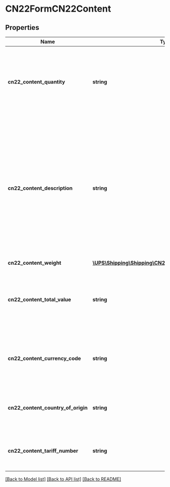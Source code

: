# CN22FormCN22Content

## Properties
Name | Type | Description | Notes
------------ | ------------- | ------------- | -------------
**cn22_content_quantity** | **string** | Total number of items associated with this content.  Required if the CN22 form container is present. | 
**cn22_content_description** | **string** | Detailed description of the content.  If the combined MI package and CN22 label is requested, only the first 30 characters will appear on the combined label.  Required if the CN22 form container is present. | 
**cn22_content_weight** | [**\UPS\Shipping\Shipping\CN22ContentCN22ContentWeight**](CN22ContentCN22ContentWeight.md) |  | 
**cn22_content_total_value** | **string** | Total value of the items associated with this content.  Required if the CN22 form container is present. | 
**cn22_content_currency_code** | **string** | Currently only USD is supported.  Required if the CN22 form container is present. | 
**cn22_content_country_of_origin** | **string** | Country or Territory of Origin from where the CN22 contents originated. | [optional] 
**cn22_content_tariff_number** | **string** | The tariff number associated with the CN22 contents. | [optional] 

[[Back to Model list]](../../README.md#documentation-for-models) [[Back to API list]](../../README.md#documentation-for-api-endpoints) [[Back to README]](../../README.md)

